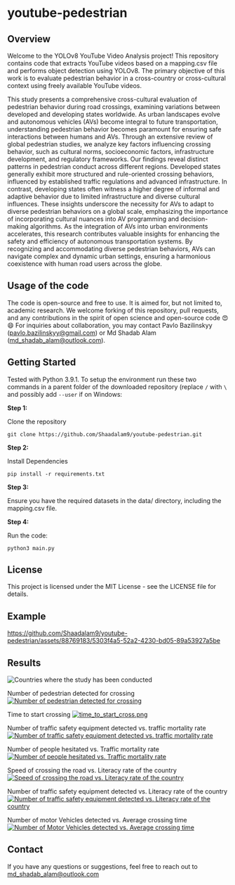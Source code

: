 # youtube-pedestrian

## Overview
Welcome to the YOLOv8 YouTube Video Analysis project! This repository contains code that extracts YouTube videos based on a mapping.csv file and performs object detection using YOLOv8. The primary objective of this work is to evaluate pedestrian behavior in a cross-country or cross-cultural context using freely available YouTube videos.

This study presents a comprehensive cross-cultural evaluation of pedestrian behavior during road crossings, examining variations between developed and developing states worldwide. As urban landscapes evolve and autonomous vehicles (AVs) become integral to future transportation, understanding pedestrian behavior becomes paramount for ensuring safe interactions between humans and AVs. Through an extensive review of global pedestrian studies, we analyze key factors influencing crossing behavior, such as cultural norms, socioeconomic factors, infrastructure development, and regulatory frameworks. Our findings reveal distinct patterns in pedestrian conduct across different regions. Developed states generally exhibit more structured and rule-oriented crossing behaviors, influenced by established traffic regulations and advanced infrastructure. In contrast, developing states often witness a higher degree of informal and adaptive behavior due to limited infrastructure and diverse cultural influences. These insights underscore the necessity for AVs to adapt to diverse pedestrian behaviors on a global scale, emphasizing the importance of incorporating cultural nuances into AV programming and decision-making algorithms. As the integration of AVs into urban environments accelerates, this research contributes valuable insights for enhancing the safety and efficiency of autonomous transportation systems. By recognizing and accommodating diverse pedestrian behaviors, AVs can navigate complex and dynamic urban settings, ensuring a harmonious coexistence with human road users across the globe.

## Usage of the code
The code is open-source and free to use. It is aimed for, but not limited to, academic research. We welcome forking of this repository, pull requests, and any contributions in the spirit of open science and open-source code 😍😄 For inquiries about collaboration, you may contact Pavlo Bazilinskyy (pavlo.bazilinskyy@gmail.com) or Md Shadab Alam (md_shadab_alam@outlook.com).

## Getting Started
Tested with Python 3.9.1. To setup the environment run these two commands in a parent folder of the downloaded repository (replace `/` with `\` and possibly add `--user` if on Windows:

**Step 1:**  

Clone the repository
```command line
git clone https://github.com/Shaadalam9/youtube-pedestrian.git
```

**Step 2:** 

Install Dependencies
```command line
pip install -r requirements.txt
```

**Step 3:**

Ensure you have the required datasets in the data/ directory, including the mapping.csv file.

**Step 4:**

Run the code:
```command line
python3 main.py
```

## License
This project is licensed under the MIT License - see the LICENSE file for details.

## Example

https://github.com/Shaadalam9/youtube-pedestrian/assets/88769183/5303f4a5-52a2-4230-bd05-89a53927a5be




## Results

![Countries where the study has been conducted](https://github.com/Shaadalam9/youtube-pedestrian/assets/88769183/07d263a5-e9d6-45cf-896b-1aa94ecbff6e)

Number of pedestrian detected for crossing
[![Number of pedestrian detected for crossing](figures/no_of_cases_for_cross.png)](https://htmlpreview.github.io/?https://github.com/Shaadalam9/youtube-pedestrian/blob/main/figures/no_of_cases_for_cross.html)

Time to start crossing
[![time_to_start_cross.png](figures/time_to_start_cross.png)](https://htmlpreview.github.io/?https://github.com/Shaadalam9/youtube-pedestrian/blob/main/figures/time_to_start_cross.html)  

Number of traffic safety equipment detected vs. traffic mortality rate
[![Number of traffic safety equipment detected vs. traffic mortality rate](figures/traffic_safety_vs_traffic_mortality.png)](https://htmlpreview.github.io/?https://github.com/Shaadalam9/youtube-pedestrian/blob/main/figures/traffic_safety_vs_traffic_mortality.html)  

Number of people hesitated vs. Traffic mortality rate
[![Number of people hesitated vs. Traffic mortality rate](figures/hesitation_vs_traffic_mortality.png)](https://htmlpreview.github.io/?https://github.com/Shaadalam9/youtube-pedestrian/blob/main/figures/hesitation_vs_traffic_mortality.html)  

Speed of crossing the road vs. Literacy rate of the country
[![Speed of crossing the road vs. Literacy rate of the country](figures/speed_of_crossing_vs_literacy.png)](https://htmlpreview.github.io/?https://github.com/Shaadalam9/youtube-pedestrian/blob/main/figures/speed_of_crossing_vs_literacy.html)

Number of traffic safety equipment detected vs. Literacy rate  of the country
[![Number of traffic safety equipment detected vs. Literacy rate  of the country](figures/traffic_safety_vs_literacy.png)](https://htmlpreview.github.io/?https://github.com/Shaadalam9/youtube-pedestrian/blob/main/figures/traffic_safety_vs_literacy.html)  

Number of motor Vehicles detected vs. Average crossing time
[![Number of Motor Vehicles detected vs. Average crossing time](figures/all_vehicle_vs_cross_time.png)](https://htmlpreview.github.io/?https://github.com/Shaadalam9/youtube-pedestrian/blob/main/figures/all_vehicle_vs_cross_time.html)  

## Contact
If you have any questions or suggestions, feel free to reach out to md_shadab_alam@outlook.com

